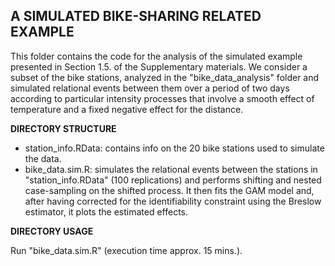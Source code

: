 ## A SIMULATED BIKE-SHARING RELATED EXAMPLE

This folder contains the code for the analysis of the simulated example presented in Section 1.5. of the Supplementary materials. We consider a subset of the bike stations, analyzed in the "bike_data_analysis" folder
and simulated relational events between them over a period of two days according to particular intensity processes that involve a smooth effect of temperature and a fixed negative effect for the distance.

__DIRECTORY STRUCTURE__

- station_info.RData: contains info on the 20 bike stations used to simulate the data.
- bike_data.sim.R: simulates the relational events between the stations in "station_info.RData" (100 replications) and performs shifting and nested case-sampling on the shifted process. It then fits the GAM model and, after having corrected for the identifiability constraint using the Breslow estimator, it plots the estimated effects.

__DIRECTORY USAGE__

Run "bike_data.sim.R" (execution time approx. 15 mins.).
